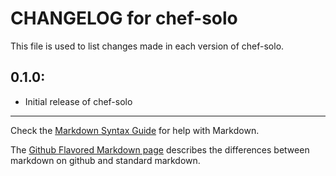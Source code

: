# CHANGELOG for chef-solo

This file is used to list changes made in each version of chef-solo.

## 0.1.0:

* Initial release of chef-solo

- - -
Check the [Markdown Syntax Guide](http://daringfireball.net/projects/markdown/syntax) for help with Markdown.

The [Github Flavored Markdown page](http://github.github.com/github-flavored-markdown/) describes the differences between markdown on github and standard markdown.

